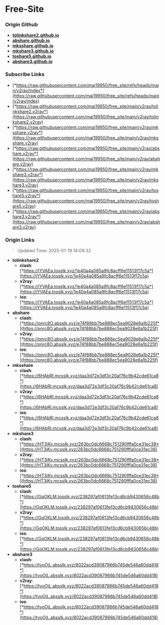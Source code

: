 # Free-Site

### Origin Github

- [**tolinkshare2.github.io**](https://github.com/tolinkshare2/tolinkshare2.github.io)
- [**abshare.github.io**](https://github.com/abshare/abshare.github.io)
- [**mksshare.github.io**](https://github.com/mksshare/mksshare.github.io)
- [**mkshare3.github.io**](https://github.com/mkshare3/mkshare3.github.io)
- [**toshare5.github.io**](https://github.com/toshare5/toshare5.github.io)
- [**abshare3.github.io**](https://github.com/abshare3/abshare3.github.io)

### Subscribe Links

- [*https://raw.githubusercontent.com/mai19950/free_site/refs/heads/main/v2ray/index*](https://raw.githubusercontent.com/mai19950/free_site/refs/heads/main/v2ray/index)
- [*https://raw.githubusercontent.com/mai19950/free_site/main/v2ray/tolinkshare2.v2ray*](https://raw.githubusercontent.com/mai19950/free_site/main/v2ray/tolinkshare2.v2ray)
- [*https://raw.githubusercontent.com/mai19950/free_site/main/v2ray/mksshare.v2ray*](https://raw.githubusercontent.com/mai19950/free_site/main/v2ray/mksshare.v2ray)
- [*https://raw.githubusercontent.com/mai19950/free_site/main/v2ray/abshare.v2ray*](https://raw.githubusercontent.com/mai19950/free_site/main/v2ray/abshare.v2ray)
- [*https://raw.githubusercontent.com/mai19950/free_site/main/v2ray/mkshare3.v2ray*](https://raw.githubusercontent.com/mai19950/free_site/main/v2ray/mkshare3.v2ray)
- [*https://raw.githubusercontent.com/mai19950/free_site/main/v2ray/toshare5.v2ray*](https://raw.githubusercontent.com/mai19950/free_site/main/v2ray/toshare5.v2ray)
- [*https://raw.githubusercontent.com/mai19950/free_site/main/v2ray/abshare3.v2ray*](https://raw.githubusercontent.com/mai19950/free_site/main/v2ray/abshare3.v2ray)

### Origin Links

> Updated Time: 2025-01-19 14:09:32

- **tolinkshare2**
  - **clash**: [*https://iYVAEa.tosslk.xyz/1e40a4a085a9fc8acff6e11513f17c5a*](https://iYVAEa.tosslk.xyz/1e40a4a085a9fc8acff6e11513f17c5a)
  - **v2ray**: [*https://iYVAEa.tosslk.xyz/1e40a4a085a9fc8acff6e11513f17c5a*](https://iYVAEa.tosslk.xyz/1e40a4a085a9fc8acff6e11513f17c5a)
  - **ios**: [*https://iYVAEa.tosslk.xyz/1e40a4a085a9fc8acff6e11513f17c5a*](https://iYVAEa.tosslk.xyz/1e40a4a085a9fc8acff6e11513f17c5a)
- **abshare**
  - **clash**: [*https://pnrc8O.absslk.xyz/e74f88bb7be888ec5ea9028e6a1b225f*](https://pnrc8O.absslk.xyz/e74f88bb7be888ec5ea9028e6a1b225f)
  - **v2ray**: [*https://pnrc8O.absslk.xyz/e74f88bb7be888ec5ea9028e6a1b225f*](https://pnrc8O.absslk.xyz/e74f88bb7be888ec5ea9028e6a1b225f)
  - **ios**: [*https://pnrc8O.absslk.xyz/e74f88bb7be888ec5ea9028e6a1b225f*](https://pnrc8O.absslk.xyz/e74f88bb7be888ec5ea9028e6a1b225f)
- **mksshare**
  - **clash**: [*https://6HAbRI.mcsslk.xyz/daa3d72e3df3c20af76c9b42cde61ca8*](https://6HAbRI.mcsslk.xyz/daa3d72e3df3c20af76c9b42cde61ca8)
  - **v2ray**: [*https://6HAbRI.mcsslk.xyz/daa3d72e3df3c20af76c9b42cde61ca8*](https://6HAbRI.mcsslk.xyz/daa3d72e3df3c20af76c9b42cde61ca8)
  - **ios**: [*https://6HAbRI.mcsslk.xyz/daa3d72e3df3c20af76c9b42cde61ca8*](https://6HAbRI.mcsslk.xyz/daa3d72e3df3c20af76c9b42cde61ca8)
- **mkshare3**
  - **clash**: [*https://HT3iKv.mcsslk.xyz/263bc0dc6668c751290fffa0ce31ec38*](https://HT3iKv.mcsslk.xyz/263bc0dc6668c751290fffa0ce31ec38)
  - **v2ray**: [*https://HT3iKv.mcsslk.xyz/263bc0dc6668c751290fffa0ce31ec38*](https://HT3iKv.mcsslk.xyz/263bc0dc6668c751290fffa0ce31ec38)
  - **ios**: [*https://HT3iKv.mcsslk.xyz/263bc0dc6668c751290fffa0ce31ec38*](https://HT3iKv.mcsslk.xyz/263bc0dc6668c751290fffa0ce31ec38)
- **toshare5**
  - **clash**: [*https://GqOKLM.tosslk.xyz/238297af0613fe13cd6cb9430656c48b*](https://GqOKLM.tosslk.xyz/238297af0613fe13cd6cb9430656c48b)
  - **v2ray**: [*https://GqOKLM.tosslk.xyz/238297af0613fe13cd6cb9430656c48b*](https://GqOKLM.tosslk.xyz/238297af0613fe13cd6cb9430656c48b)
  - **ios**: [*https://GqOKLM.tosslk.xyz/238297af0613fe13cd6cb9430656c48b*](https://GqOKLM.tosslk.xyz/238297af0613fe13cd6cb9430656c48b)
- **abshare3**
  - **clash**: [*https://tyoOjL.absslk.xyz/8022acd39087966b745de546a60dd418*](https://tyoOjL.absslk.xyz/8022acd39087966b745de546a60dd418)
  - **v2ray**: [*https://tyoOjL.absslk.xyz/8022acd39087966b745de546a60dd418*](https://tyoOjL.absslk.xyz/8022acd39087966b745de546a60dd418)
  - **ios**: [*https://tyoOjL.absslk.xyz/8022acd39087966b745de546a60dd418*](https://tyoOjL.absslk.xyz/8022acd39087966b745de546a60dd418)
